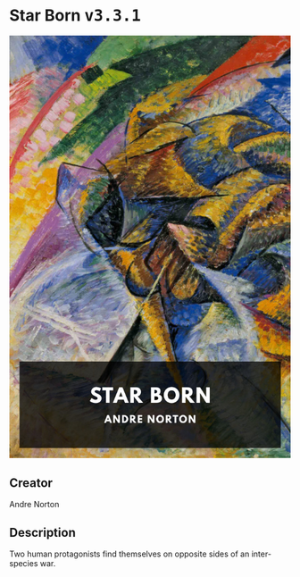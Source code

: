 
# Star Born <kbd>v3.3.1</kbd>

<center>
  <img src="./cover-1024.jpg"/>
</center>

## Creator
Andre Norton

## Description
Two human protagonists find themselves on opposite sides of an inter-species war.
